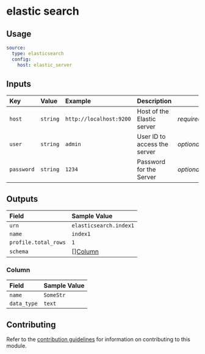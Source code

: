 # elastic search

## Usage

```yaml
source:
  type: elasticsearch
  config:
    host: elastic_server
```

## Inputs

| Key | Value | Example | Description |    |
| :-- | :---- | :------ | :---------- | :- |
| `host` | `string` | `http://localhost:9200` | Host of the Elastic server | *required* |
| `user` | `string` | `admin` | User ID to access the server| *optional* |
| `password` | `string` | `1234` | Password for the Server | *optional* |

## Outputs

| Field | Sample Value |
| :---- | :---- |
| `urn` | `elasticsearch.index1` |
| `name` | `index1` |
| `profile.total_rows` | `1` |
| `schema` | [][Column](#column) |

### Column

| Field | Sample Value |
| :---- | :---- |
| `name` | `SomeStr` |
| `data_type` | `text` |

## Contributing

Refer to the [contribution guidelines](../../../docs/contribute/guide.md#adding-a-new-extractor) for information on contributing to this module.
